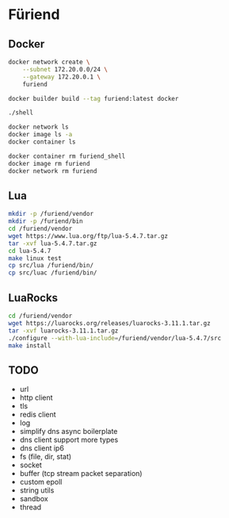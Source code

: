 # Füriend

## Docker

```sh
docker network create \
    --subnet 172.20.0.0/24 \
    --gateway 172.20.0.1 \
    furiend

docker builder build --tag furiend:latest docker

./shell

docker network ls
docker image ls -a
docker container ls

docker container rm furiend_shell
docker image rm furiend
docker network rm furiend
```

## Lua

```sh
mkdir -p /furiend/vendor
mkdir -p /furiend/bin
cd /furiend/vendor
wget https://www.lua.org/ftp/lua-5.4.7.tar.gz
tar -xvf lua-5.4.7.tar.gz
cd lua-5.4.7
make linux test
cp src/lua /furiend/bin/
cp src/luac /furiend/bin/
```

## LuaRocks

```sh
cd /furiend/vendor
wget https://luarocks.org/releases/luarocks-3.11.1.tar.gz
tar -xvf luarocks-3.11.1.tar.gz
./configure --with-lua-include=/furiend/vendor/lua-5.4.7/src
make install
```

## TODO

- url
- http client
- tls
- redis client
- log
- simplify dns async boilerplate
- dns client support more types
- dns client ip6
- fs (file, dir, stat)
- socket
- buffer (tcp stream packet separation)
- custom epoll
- string utils
- sandbox
- thread
